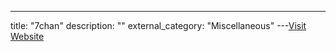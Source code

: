 ---
title: "7chan"
description: ""
external_category: "Miscellaneous"
---[Visit Website](https://7chan.org/)

